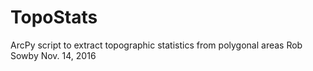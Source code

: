# TopoStats
ArcPy script to extract topographic statistics from polygonal areas
Rob Sowby
Nov. 14, 2016
